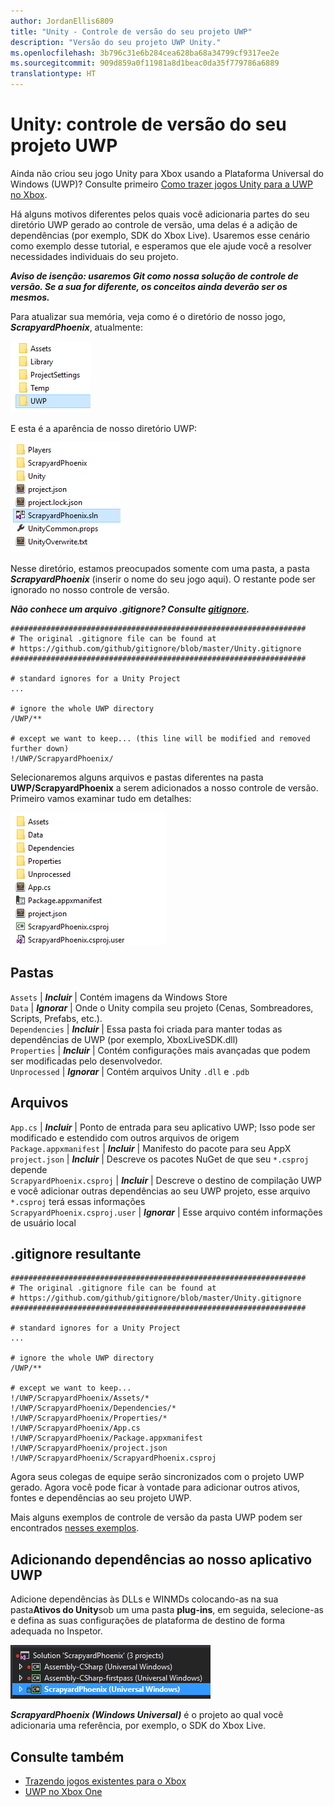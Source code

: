 ```yaml
---
author: JordanEllis6809
title: "Unity - Controle de versão do seu projeto UWP"
description: "Versão do seu projeto UWP Unity."
ms.openlocfilehash: 3b796c31e6b284cea628ba68a34799cf9317ee2e
ms.sourcegitcommit: 909d859a0f11981a8d1beac0da35f779786a6889
translationtype: HT
---
```

# <a name="unity-version-control-your-uwp-project"></a>Unity: controle de versão do seu projeto UWP

Ainda não criou seu jogo Unity para Xbox usando a Plataforma Universal do Windows (UWP)?  Consulte primeiro [Como trazer jogos Unity para a UWP no Xbox](development-lanes-unity.md).

Há alguns motivos diferentes pelos quais você adicionaria partes do seu diretório UWP gerado ao controle de versão, uma delas é a adição de dependências (por exemplo, SDK do Xbox Live).  Usaremos esse cenário como exemplo desse tutorial, e esperamos que ele ajude você a resolver necessidades individuais do seu projeto.

***Aviso de isenção: usaremos Git como nossa solução de controle de versão.  Se a sua for diferente, os conceitos ainda deverão ser os mesmos.***

Para atualizar sua memória, veja como é o diretório de nosso jogo, ***ScrapyardPhoenix***, atualmente:

![Pasta de destino da compilação](images/build-destination.png)

E esta é a aparência de nosso diretório UWP:

![Solução do VS da UWP](images/uwp-vs-solution.png)

Nesse diretório, estamos preocupados somente com uma pasta, a pasta ***ScrapyardPhoenix*** (inserir o nome do seu jogo aqui).  O restante pode ser ignorado no nosso controle de versão.

***Não conhece um arquivo .gitignore?  Consulte [gitignore](https://git-scm.com/docs/gitignore).***

    ##################################################################
    # The original .gitignore file can be found at
    # https://github.com/github/gitignore/blob/master/Unity.gitignore
    ##################################################################

    # standard ignores for a Unity Project
    ...

    # ignore the whole UWP directory
    /UWP/**

    # except we want to keep... (this line will be modified and removed further down)
    !/UWP/ScrapyardPhoenix/

Selecionaremos alguns arquivos e pastas diferentes na pasta **UWP/ScrapyardPhoenix** a serem adicionados a nosso controle de versão.  Primeiro vamos examinar tudo em detalhes:

![Diretório de compilação UWP](images/uwp-build-directory.png)  

## <a name="folders"></a>Pastas  

`Assets` | ***Incluir*** | Contém imagens da Windows Store  
`Data`   | ***Ignorar*** | Onde o Unity compila seu projeto (Cenas, Sombreadores, Scripts, Prefabs, etc.).  
`Dependencies` | ***Incluir*** | Essa pasta foi criada para manter todas as dependências de UWP (por exemplo, XboxLiveSDK.dll)  
`Properties` | ***Incluir*** | Contém configurações mais avançadas que podem ser modificadas pelo desenvolvedor.  
`Unprocessed` | ***Ignorar*** | Contém arquivos Unity `.dll` e `.pdb`  

## <a name="files"></a>Arquivos  

`App.cs` | ***Incluir*** | Ponto de entrada para seu aplicativo UWP; Isso pode ser modificado e estendido com outros arquivos de origem  
`Package.appxmanifest` | ***Incluir*** | Manifesto do pacote para seu AppX  
`project.json` | ***Incluir*** | Descreve os pacotes NuGet de que seu `*.csproj` depende  
`ScrapyardPhoenix.csproj` | ***Incluir*** | Descreve o destino de compilação UWP e você adicionar outras dependências ao seu UWP projeto, esse arquivo `*.csproj` terá essas informações  
`ScrapyardPhoenix.csproj.user` | ***Ignorar*** | Esse arquivo contém informações de usuário local

## <a name="resulting-gitignore"></a>.gitignore resultante

    ##################################################################
    # The original .gitignore file can be found at
    # https://github.com/github/gitignore/blob/master/Unity.gitignore
    ##################################################################

    # standard ignores for a Unity Project
    ...

    # ignore the whole UWP directory
    /UWP/**

    # except we want to keep...
    !/UWP/ScrapyardPhoenix/Assets/*
    !/UWP/ScrapyardPhoenix/Dependencies/*
    !/UWP/ScrapyardPhoenix/Properties/*
    !/UWP/ScrapyardPhoenix/App.cs
    !/UWP/ScrapyardPhoenix/Package.appxmanifest
    !/UWP/ScrapyardPhoenix/project.json
    !/UWP/ScrapyardPhoenix/ScrapyardPhoenix.csproj

Agora seus colegas de equipe serão sincronizados com o projeto UWP gerado. Agora você pode ficar à vontade para adicionar outros ativos, fontes e dependências ao seu projeto UWP.

Mais alguns exemplos de controle de versão da pasta UWP podem ser encontrados [nesses exemplos](https://bitbucket.org/Unity-Technologies/windowsstoreappssamples/overview).

## <a name="adding-dependencies-to-your-uwp-app"></a>Adicionando dependências ao nosso aplicativo UWP

Adicione dependências às DLLs e WINMDs colocando-as na sua pasta**Ativos do Unity**sob um uma pasta **plug-ins**, em seguida, selecione-as e defina as suas configurações de plataforma de destino de forma adequada no Inspetor.

![Solução UWP](images/uwp-solution.PNG)

***ScrapyardPhoenix (Windows Universal)*** é o projeto ao qual você adicionaria uma referência, por exemplo, o SDK do Xbox Live.

## <a name="see-also"></a>Consulte também
- [Trazendo jogos existentes para o Xbox](development-lanes-landing.md)
- [UWP no Xbox One](index.md)
